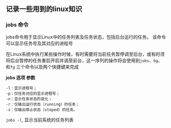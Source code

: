 ## 记录一些用到的linux知识

### jobs 命令

jobs命令用于显示Linux中的任务列表及任务状态，包括后台运行的任务。 该命令可以显示任务号及其对应的进程号

在Linux系统中执行某些操作时候，有时需要将当前任务暂停调至后台，或有时须将后台暂停的任务重启开启并调至前台，这一序列的操作将会使用到`jobs`、`bg`、和`fg` 三个命令以及两个快捷键来完成

**jobs 选项 参数**

```
-l：显示进程号；
-p：仅任务对应的显示进程号；
-n：显示任务状态的变化；
-r：仅输出运行状态（running）的任务；
-s：仅输出停止状态（stoped）的任务。
```

`jobs -l`, 显示当前系统的任务列表


